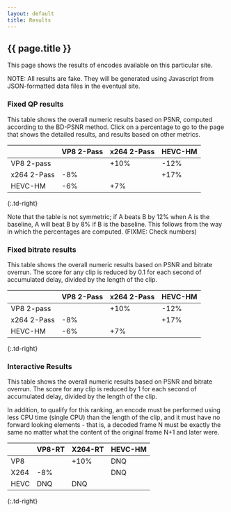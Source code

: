 ```yaml
---
layout: default
title: Results
---
```


<h2>{{ page.title }}</h2>

This page shows the results of encodes available on this particular site.

NOTE: All results are fake. They will be generated using Javascript from
JSON-formatted data files in the eventual site.


### Fixed QP results

This table shows the overall numeric results based on PSNR, computed according
to the BD-PSNR method. Click on a percentage to go to the page that shows the
detailed results, and results based on other metrics.


|             | VP8 2-Pass | x264 2-Pass | HEVC-HM |
| ----------- | ---------- | ----------- | ------- |
| VP8 2-pass  |            |        +10% |    -12% |
| x264 2-Pass |        -8% |             |    +17% |
| HEVC-HM     |        -6% |         +7% |         |
{:.td-right}

Note that the table is not symmetric; if A beats B by 12% when A is the
baseline, A will beat B by 8% if B is the baseline. This follows from the way
in which the percentages are computed. (FIXME: Check numbers)


### Fixed bitrate results

This table shows the overall numeric results based on PSNR and bitrate
overrun. The score for any clip is reduced by 0.1 for each second of
accumulated delay, divided by the length of the clip.


|             | VP8 2-Pass | x264 2-Pass | HEVC-HM |
| ----------- | ---------- | ----------- | ------- |
| VP8 2-pass  |            |        +10% |    -12% |
| x264 2-Pass |        -8% |             |    +17% |
| HEVC-HM     |        -6% |         +7% |         |
{:.td-right}


### Interactive Results

This table shows the overall numeric results based on PSNR and bitrate
overrun. The score for any clip is reduced by 1 for each second of accumulated
delay, divided by the length of the clip.

In addition, to qualify for this ranking, an encode must be performed using
less CPU time (single CPU) than the length of the clip, and it must have no
forward looking elements - that is, a decoded frame N must be exactly the same
no matter what the content of the original frame N+1 and later were.


|      | VP8-RT | X264-RT | HEVC-HM |
| ---- | ------ | ------- | ------- |
| VP8  |        |    +10% |     DNQ |
| X264 |    -8% |         |     DNQ |
| HEVC |    DNQ |     DNQ |         |
{:.td-right}
